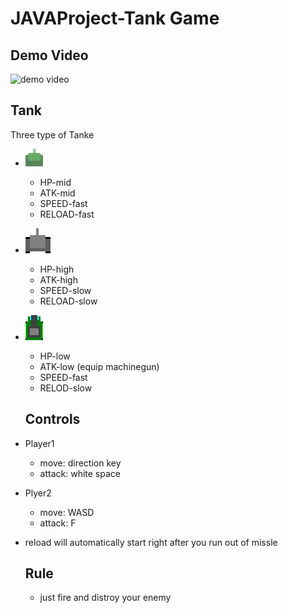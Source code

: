 # JAVAProject-Tank Game

## Demo Video
![demo video]()

## Tank
Three type of Tanke
* ![tank1](./resources/tanker.png)
  - HP-mid
  - ATK-mid
  - SPEED-fast
  - RELOAD-fast
* ![tank2](./resources/heavytank.png)
  - HP-high
  - ATK-high
  - SPEED-slow
  - RELOAD-slow
* ![tank3](./resources/MGtanker.png)
  - HP-low
  - ATK-low (equip machinegun)
  - SPEED-fast
  - RELOD-slow
  
  ## Controls
* Player1
  - move: direction key
  - attack: white space
* Plyer2
  - move: WASD
  - attack: F
  
* reload will automatically start right after you run out of missle
  
  ## Rule
  * just fire and distroy your enemy
  
